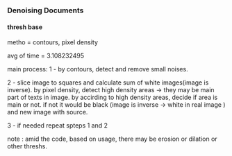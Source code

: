 ### Denoising Documents
#### thresh base
metho = contours, pixel density

avg of time = 3.108232495

main process:
1 - by contours, detect and remove small noises.

2 - slice image to squares and calculate sum of white images(image is inverse).
by pixel density, detect high density areas -> they may be main part of texts in image.
by accirding to high density areas, decide if area is main or not. if not it would be black (image is inverse -> white in real image )
and new image with source.

3 - if needed repeat spteps 1 and 2

note : amid the code, based on usage, there may be erosion or dilation or other threshs.
